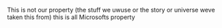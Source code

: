 This is not our property (the stuff we uwuse or the story or universe weve taken this from)
this is all Microsofts property